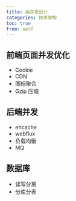 ```yaml
---
title: 高并发设计
categories: 技术架构
toc: true
from: self
---
```


## 前端页面并发优化

- Cookie 
- CDN 
- 图标聚合
- Gzip 压缩

## 后端并发

- ehcache
- webflux
- 负载均衡
- MQ

## 数据库

- 读写分离
- 分库分表
